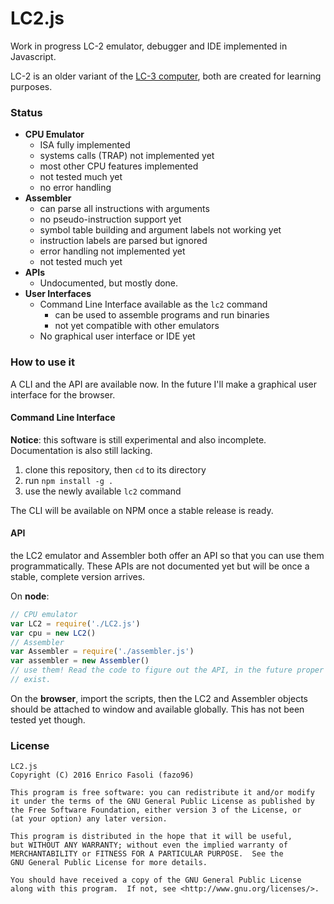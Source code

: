 # LC2.js

Work in progress LC-2 emulator, debugger and IDE implemented in Javascript.

LC-2 is an older variant of the
[LC-3 computer](https://en.wikipedia.org/wiki/LC-3),
both are created for learning purposes.

### Status

- __CPU Emulator__
    - ISA fully implemented
    - systems calls (TRAP) not implemented yet
    - most other CPU features implemented
    - not tested much yet
    - no error handling
- __Assembler__
    - can parse all instructions with arguments
    - no pseudo-instruction support yet
    - symbol table building and argument labels not working yet
    - instruction labels are parsed but ignored
    - error handling not implemented yet
    - not tested much yet
- __APIs__
    - Undocumented, but mostly done.
- __User Interfaces__
    - Command Line Interface available as the `lc2` command
        - can be used to assemble programs and run binaries
        - not yet compatible with other emulators
    - No graphical user interface or IDE yet

### How to use it

A CLI and the API are available now. In the future I'll make a graphical user
interface for the browser.

#### Command Line Interface

__Notice__: this software is still experimental and also incomplete.
Documentation is also still lacking.

1. clone this repository, then `cd` to its directory
1. run `npm install -g .`
1. use the newly available `lc2` command

The CLI will be available on NPM once a stable release is ready.

#### API

the LC2 emulator and Assembler both offer an API so that you can use them
programmatically. These APIs are not documented yet but will be once a stable,
complete version arrives.

On __node__:

```javascript
// CPU emulator
var LC2 = require('./LC2.js')
var cpu = new LC2()
// Assembler
var Assembler = require('./assembler.js')
var assembler = new Assembler()
// use them! Read the code to figure out the API, in the future proper docs will
// exist.
```

On the __browser__, import the scripts, then the LC2 and Assembler objects
should be attached to window and available globally.
This has not been tested yet though.

### License

    LC2.js
    Copyright (C) 2016 Enrico Fasoli (fazo96)

    This program is free software: you can redistribute it and/or modify
    it under the terms of the GNU General Public License as published by
    the Free Software Foundation, either version 3 of the License, or
    (at your option) any later version.

    This program is distributed in the hope that it will be useful,
    but WITHOUT ANY WARRANTY; without even the implied warranty of
    MERCHANTABILITY or FITNESS FOR A PARTICULAR PURPOSE.  See the
    GNU General Public License for more details.

    You should have received a copy of the GNU General Public License
    along with this program.  If not, see <http://www.gnu.org/licenses/>.
